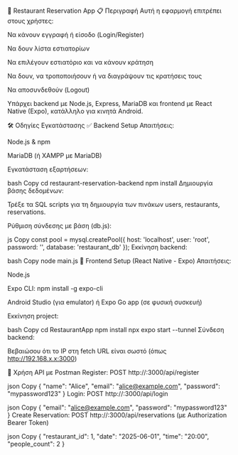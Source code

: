 🧾 Restaurant Reservation App
📋 Περιγραφή
Αυτή η εφαρμογή επιτρέπει στους χρήστες:

Να κάνουν εγγραφή ή είσοδο (Login/Register)

Να δουν λίστα εστιατορίων

Να επιλέγουν εστιατόριο και να κάνουν κράτηση

Να δουν, να τροποποιήσουν ή να διαγράψουν τις κρατήσεις τους

Να αποσυνδεθούν (Logout)

Υπάρχει backend με Node.js, Express, MariaDB και frontend με React Native (Expo), κατάλληλο για κινητά Android.

🛠 Οδηγίες Εγκατάστασης
✅ Backend Setup
Απαιτήσεις:

Node.js & npm

MariaDB (ή XAMPP με MariaDB)

Εγκατάσταση εξαρτήσεων:

bash
Copy
cd restaurant-reservation-backend
npm install
Δημιουργία βάσης δεδομένων:

Τρέξε τα SQL scripts για τη δημιουργία των πινάκων users, restaurants, reservations.

Ρύθμιση σύνδεσης με βάση (db.js):

js
Copy
const pool = mysql.createPool({
  host: 'localhost',
  user: 'root',
  password: '',
  database: 'restaurant_db'
});
Εκκίνηση backend:

bash
Copy
node main.js
📱 Frontend Setup (React Native - Expo)
Απαιτήσεις:

Node.js

Expo CLI: npm install -g expo-cli

Android Studio (για emulator) ή Expo Go app (σε φυσική συσκευή)

Εκκίνηση project:

bash
Copy
cd RestaurantApp
npm install
npx expo start --tunnel
Σύνδεση backend:

Βεβαιώσου ότι το IP στη fetch URL είναι σωστό (όπως http://192.168.x.x:3000)

🔐 Χρήση API με Postman
Register:
POST http://<IP>:3000/api/register

json
Copy
{
  "name": "Alice",
  "email": "alice@example.com",
  "password": "mypassword123"
}
Login:
POST http://<IP>:3000/api/login

json
Copy
{
  "email": "alice@example.com",
  "password": "mypassword123"
}
Create Reservation:
POST http://<IP>:3000/api/reservations (με Authorization Bearer Token)

json
Copy
{
  "restaurant_id": 1,
  "date": "2025-06-01",
  "time": "20:00",
  "people_count": 2
}